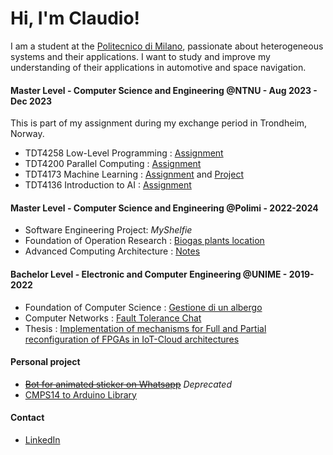 
# Hi, I'm Claudio!

I am a student at the [Politecnico di Milano](https://www.polimi.it/en/), passionate about heterogeneous systems and their applications. I want to study and improve my understanding of their applications in automotive and space navigation.

#### Master Level - Computer Science and Engineering @NTNU - Aug 2023 - Dec 2023
This is part of my assignment during my exchange period in Trondheim, Norway.
 - TDT4258 Low-Level Programming : [Assignment](https://github.com/Claxl/Low-LevelProgramming2023)
 - TDT4200 Parallel Computing : [Assignment](https://github.com/Claxl/Parallel-Computing2023)
 - TDT4173 Machine Learning : [Assignment](https://github.com/Claxl/MLAssignment2023)  and [Project](https://github.com/Claxl/MLProject)
 - TDT4136 Introduction to AI : [Assignment](https://github.com/SanderVanRiessen/introduction-to-ai)

#### Master Level - Computer Science and Engineering @Polimi - 2022-2024

 -  Software Engineering Project:  *MyShelfie*
 -  Foundation of Operation Research : [Biogas plants location](https://github.com/Claxl/BiogasPlantsLocationFOR22-23)
 - Advanced Computing Architecture : [Notes](https://github.com/Claxl/ACA)

#### Bachelor Level - Electronic and Computer Engineering @UNIME - 2019-2022
 -	Foundation of Computer Science : [Gestione di un albergo](https://github.com/Claxl/AlbergoC2020)
 -	Computer Networks : [Fault Tolerance Chat](https://github.com/Claxl/FaultTolleranceChat/tree/main)
 -	Thesis : [Implementation of mechanisms for Full and Partial reconfiguration of FPGAs in IoT-Cloud architectures](https://github.com/Claxl/TESI-Claudio-Di-Salvo)

#### Personal project
 - ~~[Bot for animated sticker on Whatsapp](https://github.com/Claxl/StickerBot)~~ *Deprecated*
 - [CMPS14 to Arduino Library](https://github.com/Claxl/CMPS14toArancino/tree/main)

#### Contact
 - [LinkedIn](https://www.linkedin.com/in/claudiodisalvo1/)


 


